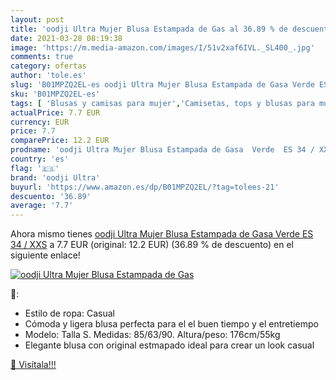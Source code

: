 ```yaml
---
layout: post
title: 'oodji Ultra Mujer Blusa Estampada de Gas al 36.89 % de descuento'
date: 2021-03-28 08:19:38
image: 'https://m.media-amazon.com/images/I/51v2xaf6IVL._SL400_.jpg'
comments: true
category: ofertas
author: 'tole.es'
slug: 'B01MPZQ2EL-es oodji Ultra Mujer Blusa Estampada de Gasa Verde ES 34 / XXS'
sku: 'B01MPZQ2EL-es'
tags: [ 'Blusas y camisas para mujer','Camisetas, tops y blusas para mujer','Ropa','Ropa para mujer','blusa','oodji ultra', ]
actualPrice: 7.7 EUR
currency: EUR
price: 7.7
comparePrice: 12.2 EUR
prodname: 'oodji Ultra Mujer Blusa Estampada de Gasa  Verde  ES 34 / XXS'
country: 'es'
flag: '🇪🇸'
brand: 'oodji Ultra'
buyurl: 'https://www.amazon.es/dp/B01MPZQ2EL/?tag=tolees-21'
descuento: '36.89'
average: '7.7'
---
```


Ahora mismo tienes [oodji Ultra Mujer Blusa Estampada de Gasa  Verde  ES 34 / XXS](https://www.amazon.es/dp/B01MPZQ2EL/?tag=tolees-21) a 7.7 EUR (original: 12.2 EUR) (36.89 %  de descuento) en el siguiente enlace!

[![oodji Ultra Mujer Blusa Estampada de Gas](https://m.media-amazon.com/images/I/51v2xaf6IVL._SL400_.jpg)](https://www.amazon.es/dp/B01MPZQ2EL/?tag=tolees-21)

🔎:

- Estilo de ropa: Casual
- Cómoda y ligera blusa perfecta para el el buen tiempo y el entretiempo
- Modelo: Talla S. Medidas: 85/63/90. Altura/peso: 176cm/55kg
- Elegante blusa con original estmapado ideal para crear un look casual

[🛒 Visítala!!!](https://www.amazon.es/dp/B01MPZQ2EL/?tag=tolees-21)
